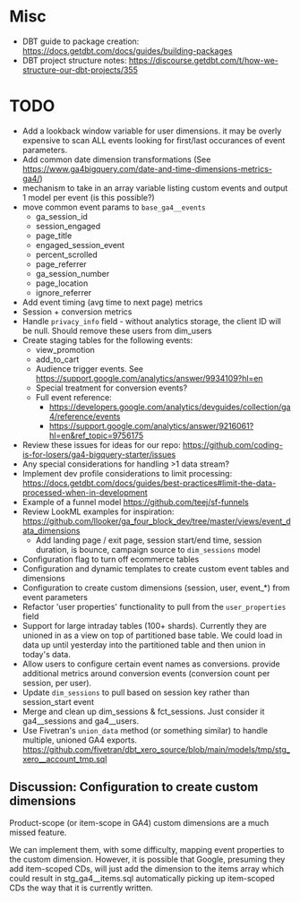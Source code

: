
# Misc

- DBT guide to package creation: https://docs.getdbt.com/docs/guides/building-packages
- DBT project structure notes: https://discourse.getdbt.com/t/how-we-structure-our-dbt-projects/355

# TODO

- Add a lookback window variable for user dimensions. it may be overly expensive to scan ALL events looking for first/last occurances of event parameters. 
- Add common date dimension transformations (See https://www.ga4bigquery.com/date-and-time-dimensions-metrics-ga4/)
- mechanism to take in an array variable listing custom events and output 1 model per event (is this possible?)
- move common event params to `base_ga4__events`
    - ga_session_id
    - session_engaged
    - page_title
    - engaged_session_event
    - percent_scrolled
    - page_referrer
    - ga_session_number
    - page_location
    - ignore_referrer
- Add event timing (avg time to next page) metrics
- Session + conversion metrics
- Handle `privacy_info` field - without analytics storage, the client ID will be null. Should remove these users from dim_users
- Create staging tables for the following events:
    - view_promotion    
    - add_to_cart
    - Audience trigger events. See https://support.google.com/analytics/answer/9934109?hl=en
    - Special treatment for conversion events?
    - Full event reference: 
        - https://developers.google.com/analytics/devguides/collection/ga4/reference/events
        - https://support.google.com/analytics/answer/9216061?hl=en&ref_topic=9756175
- Review these issues for ideas for our repo: https://github.com/coding-is-for-losers/ga4-bigquery-starter/issues
- Any special considerations for handling >1 data stream? 
- Implement dev profile considerations to limit processing: https://docs.getdbt.com/docs/guides/best-practices#limit-the-data-processed-when-in-development
- Example of a funnel model https://github.com/teej/sf-funnels
- Review LookML examples for inspiration: https://github.com/llooker/ga_four_block_dev/tree/master/views/event_data_dimensions
    - Add landing page / exit page, session start/end time, session duration, is bounce, campaign source to `dim_sessions` model
- Configuration flag to turn off ecommerce tables
- Configuration and dynamic templates to create custom event tables and dimensions
- Configuration to create custom dimensions (session, user, event_*) from event parameters
- Refactor 'user properties' functionality to pull from the `user_properties` field
- Support for large intraday tables (100+ shards). Currently they are unioned in as a view on top of partitioned base table. We could load in data up until yesterday into the partitioned table and then union in today's data.
- Allow users to configure certain event names as conversions. provide additional metrics around conversion events (conversion count per session, per user).  
- Update `dim_sessions` to pull based on session key rather than session_start event
- Merge and clean up dim_sessions & fct_sessions. Just consider it ga4__sessions and ga4__users.
- Use Fivetran's `union_data` method (or something similar) to handle multiple, unioned GA4 exports. https://github.com/fivetran/dbt_xero_source/blob/main/models/tmp/stg_xero__account_tmp.sql

## Discussion: Configuration to create custom dimensions

Product-scope (or item-scope in GA4) custom dimensions are a much missed feature.

We can implement them, with some difficulty, mapping event properties to the custom dimension. However, it is possible that Google, presuming they add item-scoped CDs, will just add the dimension to the items array which could result in stg_ga4__items.sql automatically picking up item-scoped CDs the way that it is currently written.
